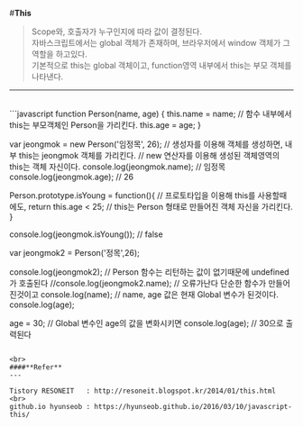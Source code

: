 #**This**
> Scope와, 호출자가 누구인지에 따라 값이 결정된다.<br>
> 자바스크립트에서는 global 객체가 존재하며, 브라우저에서 window 객체가 그 역할을 하고있다.<br>
> 기본적으로 this는 global 객체이고, function영역 내부에서 this는 부모 객체를 나타낸다.<br>

---

<br>
```javascript
function Person(name, age) {
    this.name = name; // 함수 내부에서 this는 부모객체인 Person을 가리킨다.
    this.age = age;
}

var jeongmok = new Person('임정목', 26); // 생성자를 이용해 객체를 생성하면, 내부 this는 jeongmok 객체를 가리킨다.
                                       // new 연산자를 이용해 생성된 객체영역의 this는 객체 자신이다.
console.log(jeongmok.name); // 임정목
console.log(jeongmok.age);  // 26

Person.prototype.isYoung = function(){ // 프로토타입을 이용해 this를 사용할때에도,
    return this.age < 25;              // this는 Person 형태로 만들어진 객체 자신을 가리킨다.
}

console.log(jeongmok.isYoung()); // false

var jeongmok2 = Person('정목',26);

console.log(jeongmok2);         // Person 함수는 리턴하는 값이 없기때문에 undefined가 호출된다
//console.log(jeongmok2.name);  // 오류가난다 단순한 함수가 만들어진것이고
console.log(name);              // name, age 값은 현재 Global 변수가 된것이다.
console.log(age);

age = 30;                       // Global 변수인 age의 값을 변화시키면
console.log(age);               // 30으로 출력된다

```

<br>
####**Refer**
---

Tistory RESONEIT   : http://resoneit.blogspot.kr/2014/01/this.html <br>
github.io hyunseob : https://hyunseob.github.io/2016/03/10/javascript-this/
